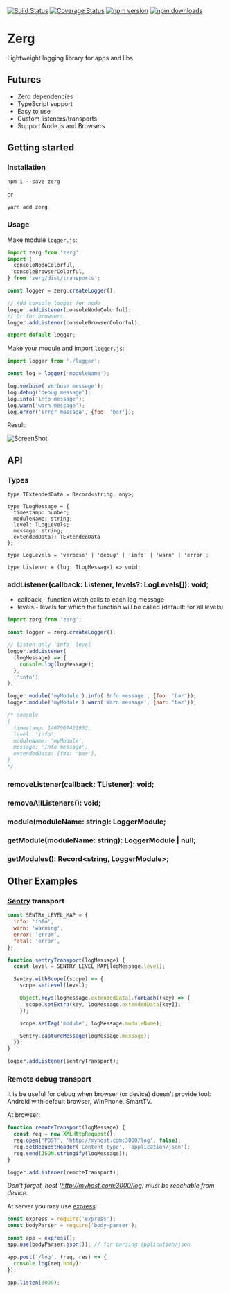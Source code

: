 [![Build Status](https://travis-ci.org/ahiipsa/zerg.svg?branch=master)](https://travis-ci.org/ahiipsa/zerg)
[![Coverage Status](https://coveralls.io/repos/github/ahiipsa/zerg/badge.svg?branch=master)](https://coveralls.io/github/ahiipsa/zerg?branch=master)
[![npm version](https://badge.fury.io/js/zerg.svg)](https://badge.fury.io/js/zerg)
[![npm downloads](https://img.shields.io/npm/dm/zerg.svg)](https://www.npmjs.com/package/zerg)

# Zerg

Lightweight logging library for apps and libs

## Futures

- Zero dependencies
- TypeScript support
- Easy to use
- Custom listeners/transports
- Support Node.js and Browsers

## Getting started

### Installation

`npm i --save zerg`

or

`yarn add zerg`

### Usage

Make module `logger.js`:

```js
import zerg from 'zerg';
import {
  consoleNodeColorful,
  consoleBrowserColorful,
} from 'zerg/dist/transports';

const logger = zerg.createLogger();

// Add console logger for node
logger.addListener(consoleNodeColorful);
// Or for browsers
logger.addListener(consoleBrowserColorful);

export default logger;
```

Make your module and import `logger.js`:

```js
import logger from './logger';

const log = logger('moduleName');

log.verbose('verbose message');
log.debug('debug message');
log.info('info message');
log.warn('warn message');
log.error('error message', {foo: 'bar'});
```

Result:

![ScreenShot](https://raw.github.com/ahiipsa/zerg/master/example/example.png)

## API

### Types

```
type TExtendedData = Record<string, any>;
```

```
type TLogMessage = {
  timestamp: number;
  moduleName: string;
  level: TLogLevels;
  message: string;
  extendedData?: TExtendedData
};
```

```
type LogLevels = 'verbose' | 'debug' | 'info' | 'warn' | 'error';
```

```
type Listener = (log: TLogMessage) => void;
```

### addListener(callback: Listener, levels?: LogLevels[]): void;

- callback - function witch calls to each log message
- levels - levels for which the function will be called (default: for all levels)

```js
import zerg from 'zerg';

const logger = zerg.createLogger();

// listen only `info` level
logger.addListener(
  (logMessage) => {
    console.log(logMessage);
  },
  ['info']
);

logger.module('myModule').info('Info message', {foo: 'bar'});
logger.module('myModule').warn('Warn message', {bar: 'baz'});

/* console
{
  timestamp: 1467967421933,
  level: 'info',
  moduleName: 'myModule',
  message: 'Info message',
  extendedData: {foo: 'bar'},
}
*/
```

### removeListener(callback: TListener): void;

### removeAllListeners(): void;

### module(moduleName: string): LoggerModule;

### getModule(moduleName: string): LoggerModule | null;

### getModules(): Record<string, LoggerModule>;

## Other Examples

### [Sentry](http://sentry.io) transport

```js
const SENTRY_LEVEL_MAP = {
  info: 'info',
  warn: 'warning',
  error: 'error',
  fatal: 'error',
};

function sentryTransport(logMessage) {
  const level = SENTRY_LEVEL_MAP[logMessage.level];

  Sentry.withScope((scope) => {
    scope.setLevel(level);

    Object.keys(logMessage.extendedData).forEach((key) => {
      scope.setExtra(key, logMessage.extendedData[key]);
    });

    scope.setTag('module', logMessage.moduleName);

    Sentry.captureMessage(logMessage.message);
  });
}

logger.addListener(sentryTransport);
```

### Remote debug transport

It is be useful for debug when browser (or device) doesn't provide tool: Android with default browser, WinPhone, SmartTV.

At browser:

```js
function remoteTransport(logMessage) {
  const req = new XMLHttpRequest();
  req.open('POST', 'http://myhost.com:3000/log', false);
  req.setRequestHeader('Content-type', 'application/json');
  req.send(JSON.stringify(logMessage));
}

logger.addListener(remoteTransport);
```

_Don't forget, host (http://myhost.com:3000/log) must be reachable from device._

At server you may use [express](https://www.npmjs.com/package/express):

```js
const express = require('express');
const bodyParser = require('body-parser');

const app = express();
app.use(bodyParser.json()); // for parsing application/json

app.post('/log', (req, res) => {
  console.log(req.body);
});

app.listen(3000);
```

